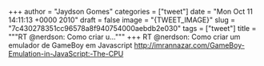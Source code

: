 
+++
author = "Jaydson Gomes"
categories = ["tweet"]
date = "Mon Oct 11 14:11:13 +0000 2010"
draft = false
image = "{TWEET_IMAGE}"
slug = "7c430278351cc96578a8f940754000aebdb2e030"
tags = ["tweet"]
title = """RT @nerdson: Como criar u..."""
+++
RT @nerdson: Como criar um emulador de GameBoy em Javascript http://imrannazar.com/GameBoy-Emulation-in-JavaScript:-The-CPU
